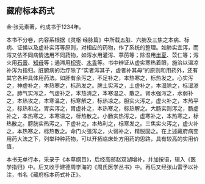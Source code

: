 ## 藏府标本药式

金·张元素著，约成书于1234年。

本书不分卷，内容系根据《灵枢·经脉篇》中所载五脏、六腑及三焦之本病、标病、证候以及虚补实泻等原则，对相应的药物，作了系统的整理。如肺实宜泻，而泻又依不同病情选用不同药物，如泻水用灌泻、葶苈等；除湿用[半夏](https://www.gmzyjc.com/read/bc/bc16-0.1.1.0.0.md)、苡仁等；泻火用[石膏](https://www.gmzyjc.com/read/bc/bc03-0.1.1.0.0.md)、[知母](https://www.gmzyjc.com/read/bc/bc03-0.1.2.0.0.md)等；通滞用[枳壳](https://www.gmzyjc.com/read/bc/bc11-0.0.3.0.0.md)、[木香](https://www.gmzyjc.com/read/bc/bc11-0.0.5.0.0.md)等。书中辨证从虚实寒热着眼，施治以温凉补泻为指归。脏腑病的治疗除了“实者泻其子，虚者补其母”的原则和用药外，还有其它各种具体用药法。如肝有余泻之，不足补之，本热寒之，标热发之。心实泻之，神虚补之，本热寒之，标热发之。脾土实泻之，土虚补之，本湿除之，标湿渗之。肺气实泻之，气虚补之，本热清之，本寒温之、散之。肾水强泻之，水弱补之，本热攻之，本寒温之，标寒解之，标热凉之。胆实火泻之，虚火补之，本热平之，标热和之。胃实泻之，胃虚补之，本热寒之，标热解之。大肠实则泻之，肠虚补之，本热寒之，本寒温之，标热散之。小肠实热泻之，虚寒补之，本热寒之，标热散之。膀胱实热泻之，下虚补之，本热利之，标寒发之。三焦实火泻之，虚火补之，本热寒之，标热散之。命门火强泻之，火弱补之，精脱固之。在上述藏府病变用药大法之下，列举种种药物，可以开拓临床处方用药的思路，具有较高的实用价值，

本书无单行本，采录于《本草纲目》，后经高邮赵双湖增补，并加按语，辑入《医学指归》中。后又收于建德周学海的《周氏医学丛书》中。再后又经张山雷予以补注，书名《藏府标本药式补正》。
